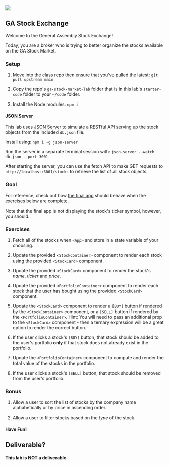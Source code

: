 <img src="https://images.unsplash.com/photo-1604689598793-b8bf1dc445a1?ixid=MXwxMjA3fDB8MHxwaG90by1wYWdlfHx8fGVufDB8fHw%3D&ixlib=rb-1.2.1&auto=format&fit=crop&w=1350&q=80">

## GA Stock Exchange

Welcome to the General Assembly Stock Exchange!

Today, you are a broker who is trying to better organize the stocks available on the GA Stock Market.

### Setup

1. Move into the class repo then ensure that you've pulled the latest: `git pull upstream main`

2. Copy the repo's `ga-stock-market-lab` folder that is in this lab's `starter-code` folder to your `~/code` folder.

3. Install the Node modules:  `npm i`

#### JSON Server

This lab uses [JSON Server](https://www.npmjs.com/package/json-server) to simulate a RESTful API serving up the stock objects from the included `db.json` file.

Install using:  `npm i -g json-server`

Run the server in a separate terminal session with: `json-server --watch db.json --port 3001`

After starting the server, you can use the fetch API to make GET requests to `http://localhost:3001/stocks` to retrieve the list of all stock objects.

### Goal

For reference, check out how [the final app](https://d1pmw.csb.app/) should behave when the exercises below are complete.

Note that the final app is not displaying the stock's ticker symbol, however, you should.

### Exercises

1. Fetch all of the stocks when `<App>` and store in a state variable of your choosing.

2. Update the provided `<StockContainer>` component to render each stock using the provided `<StockCard>` component.

3. Update the provided `<StockCard>` component to render the stock's _name_, _ticker_ and _price_.   

4. Update the provided `<PortfolioContainer>` component to render each stock that the user has bought using the provided `<StockCard>` component.

5. Update the `<StockCard>` component to render a `[BUY]` button if rendered by the `<StockContainer>` component, or a `[SELL]` button if rendered by the `<PortfolioContainer>`.  Hint: You will need to pass an additional prop to the `<StockCard>` component - then a ternary expression will be a great option to render the correct button.

6. If the user clicks a stock's `[BUY]` button, that stock should be added to the user's portfolio **only** if that stock does not already exist in the portfolio.

7. Update the `<PortfolioContainer>` component to compute and render the total value of the stocks in the portfolio.

8. If the user clicks a stock's `[SELL]` button, that stock should be removed from the user's portfolio.

### Bonus 

1. Allow a user to sort the list of stocks by the company name alphabetically or by price in ascending order.

2. Allow a user to filter stocks based on the _type_ of the stock.

#### Have Fun!

## Deliverable?

#### This lab is NOT a deliverable.
